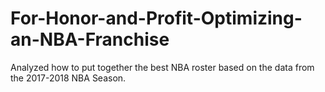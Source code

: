# For-Honor-and-Profit-Optimizing-an-NBA-Franchise
Analyzed how to put together the best NBA roster based on the data from the 2017-2018 NBA Season.
